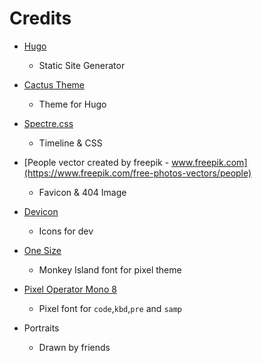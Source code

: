 Credits
=======

- [Hugo](https://gohugo.io)
  * Static Site Generator

- [Cactus Theme](https://github.com/digitalcraftsman/hugo-cactus-theme)
  * Theme for Hugo

- [Spectre.css](https://picturepan2.github.io/spectre/index.html)
  * Timeline & CSS

- [People vector created by freepik - www.freepik.com](https://www.freepik.com/free-photos-vectors/people)
  * Favicon & 404 Image

- [Devicon](https://konpa.github.io/devicon)
  * Icons for dev

- [One Size](https://scummbar.com/resources/downloads/index.php?todo=Fonts)
  * Monkey Island font for pixel theme

- [Pixel Operator Mono 8](https://www.ffonts.net/Pixel-Operator-Mono-8.font)
  * Pixel font for `code`,`kbd`,`pre` and `samp`

- Portraits
  * Drawn by friends
